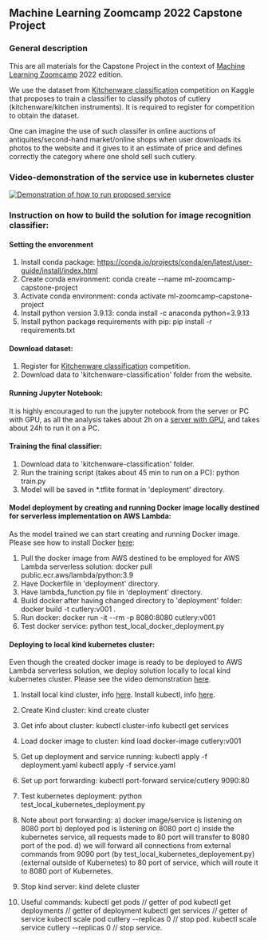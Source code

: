 ## Machine Learning Zoomcamp 2022 Capstone Project

### General description
This are all materials for the Capstone Project in the context of [Machine Learning Zoomcamp](http://mlzoomcamp.com) 2022 edition.

We use the dataset from [Kitchenware classification](https://www.kaggle.com/competitions/kitchenware-classification) competition on Kaggle that proposes to train a classifier to classify photos of сutlery (kitchenware/kitchen instruments). It is required to register for competition to obtain the dataset.

One can imagine the use of such classifer in online auctions of antiquites/second-hand market/online shops when user downloads its photos to the website and it gives to it an estimate of price and defines correctly the category where one shold sell such cutlery.

### Video-demonstration of the service use in kubernetes cluster
[![Demonstration of how to run proposed service](https://img.youtube.com/vi/Ly-a4dacRjg/0.jpg)](https://youtu.be/Ly-a4dacRjg)

### Instruction on how to build the solution for image recognition classifier:

#### Setting the envorenment
1. Install conda package: https://conda.io/projects/conda/en/latest/user-guide/install/index.html
2. Create conda environment: conda create --name ml-zoomcamp-capstone-project
3. Activate conda environment: conda activate ml-zoomcamp-capstone-project
4. Install python version 3.9.13: conda install -c anaconda python=3.9.13
5. Install python package requirements with pip: pip install -r requirements.txt

#### Download dataset:
1. Register for [Kitchenware classification](https://www.kaggle.com/competitions/kitchenware-classification) competition.
2. Download data to 'kitchenware-classification' folder from the website.

#### Running Jupyter Notebook:
It is highly encouraged to run the jupyter notebook from the server or PC with GPU, as all the analysis takes about 2h on a [server with GPU](https://github.com/DataTalksClub/kitchenware-competition-starter), and takes about 24h to run it on a PC.

#### Training the final classifier:
1. Download data to 'kitchenware-classification' folder.
2. Run the training script (takes about 45 min to run on a PC): python train.py
3. Model will be saved in *.tflite format in 'deployment' directory.

#### Model deployment by creating and running Docker image locally destined for serverless implementation on AWS Lambda:
As the model trained we can start creating and running Docker image. Please see how to install Docker [here](https://docs.docker.com/get-docker/):
1. Pull the docker image from AWS destined to be employed for AWS Lambda serverless solution:
    docker pull public.ecr.aws/lambda/python:3.9
2. Have Dockerfile in 'deployment' directory.
3. Have lambda_function.py file in 'deployment' directory.
4. Build docker after having changed directory to 'deployment' folder:
    docker build -t cutlery:v001 .
5. Run docker:
    docker run -it --rm -p 8080:8080 cutlery:v001
6. Test docker service:
    python test_local_docker_deployment.py
    
#### Deploying to local kind kubernetes cluster:
Even though the created docker image is ready to be deployed to AWS Lambda serverless solution, we deploy solution locally to local kind kubernetes cluster. Please see the video demonstration [here](https://youtu.be/Ly-a4dacRjg).
1. Install local kind cluster, info [here](https://kind.sigs.k8s.io/docs/user/quick-start). Install kubectl, info [here](https://kubernetes.io/docs/tasks/tools/).
2. Create Kind cluster:
kind create cluster
3. Get info about cluster:
kubectl cluster-info
kubectl get services
4. Load docker image to cluster:
kind load docker-image cutlery:v001
5. Get up deployment and service running:
kubectl apply -f deployment.yaml
kubectl apply -f service.yaml
6. Set up port forwarding:
kubectl port-forward service/cutlery 9090:80
7. Test kubernetes deployment:
python test_local_kubernetes_deployment.py
8. Note about port forwarding:
a) docker image/service is listening on 8080 port
b) deployed pod is listening on 8080 port
c) inside the kubernetes service, all requests made to 80 port will transfer to 8080 port of the pod.
d) we will forward all connections from external commands from 9090 port (by test_local_kubernetes_deployement.py) (external outside of Kubernetes) to 80 port of service, which will route it to 8080 port of Kubernetes.

9. Stop kind server: 
kind delete cluster

10. Useful commands:
kubectl get pods // getter of pod
kubectl get deployments // getter of deployment
kubectl get services // getter of service
kubectl scale pod cutlery --replicas 0 // stop pod.
kubectl scale service cutlery --replicas 0 // stop service.

